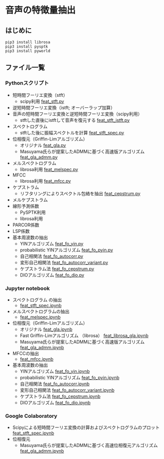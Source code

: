 # 音声の特徴量抽出

## はじめに
```
pip3 install librosa
pip3 install pysptk
pip3 install pyworld
```

## ファイル一覧
### Pythonスクリプト
- 短時間フーリエ変換（stft）
  - scipy利用 [feat_stft.py](https://github.com/tam17aki/speech_process_exercise/blob/master/SpeechAnalysis/feat_stft.py)
- 逆短時間フーリエ変換（istft; オーバーラップ加算）
- 音声の短時間フーリエ変換と逆短時間フーリエ変換（scipy利用）
  - stftした直後にistftして音声を復元する [feat_stft_istft.py](https://github.com/tam17aki/speech_process_exercise/blob/master/SpeechAnalysis/feat_stft_istft.py)
- スペクトログラム
  - stftした後に振幅スペクトルを計算 [feat_stft_spec.py](https://github.com/tam17aki/speech_process_exercise/blob/master/SpeechAnalysis/feat_stft_spec.py)
- 位相復元（Griffin-Limアルゴリズム）
  - オリジナル [feat_gla.py](https://github.com/tam17aki/speech_process_exercise/blob/master/SpeechAnalysis/feat_gla.py)
  - Masuyama氏らが提案したADMMに基づく高速版アルゴリズム [feat_gla_admm.py](https://github.com/tam17aki/speech_process_exercise/blob/master/SpeechAnalysis/feat_gla_admm.py)
- メルスペクトログラム
  - librosa利用 [feat_melspec.py](https://github.com/tam17aki/speech_process_exercise/blob/master/SpeechAnalysis/feat_melspec.py)
- MFCC
  - librosa利用 [feat_mfcc.py](https://github.com/tam17aki/speech_process_exercise/blob/master/SpeechAnalysis/feat_mfcc.py)
- ケプストラム
  - リフタリングによりスペクトル包絡を抽出 [feat_cepstrum.py](https://github.com/tam17aki/speech_process_exercise/blob/master/SpeechAnalysis/feat_cepstrum.py)
- メルケプストラム
- 線形予測係数
  - PySPTK利用
  - librosa利用
- PARCOR係数
- LSP係数
- 基本周波数の抽出
  - YINアルゴリズム [feat_fo_yin.py](https://github.com/tam17aki/speech_process_exercise/blob/master/SpeechAnalysis/feat_fo_yin.py)
  - probabilistic YINアルゴリズム [feat_fo_pyin.py](https://github.com/tam17aki/speech_process_exercise/blob/master/SpeechAnalysis/feat_fo_pyin.py)
  - 自己相関法 [feat_fo_autocorr.py](https://github.com/tam17aki/speech_process_exercise/blob/master/SpeechAnalysis/feat_fo_autocorr.py)
  - 変形自己相関法 [feat_fo_autocorr_variant.py](https://github.com/tam17aki/speech_process_exercise/blob/master/SpeechAnalysis/feat_fo_autocorr_variant.py)
  - ケプストラム法 [feat_fo_cepstrum.py](https://github.com/tam17aki/speech_process_exercise/blob/master/SpeechAnalysis/feat_fo_cepstrum.py)
  - DIOアルゴリズム [feat_fo_dio.py](https://github.com/tam17aki/speech_process_exercise/blob/master/SpeechAnalysis/feat_fo_dio.py)
### Jupyter notebook
- スペクトログラム の抽出
  - [feat_stft_spec.ipynb](https://nbviewer.org/github/tam17aki/speech_process_exercise/blob/master/SpeechAnalysis/feat_stft_spec.ipynb)
- メルスペクトログラムの抽出
  - [feat_melspec.ipynb](https://nbviewer.org/github/tam17aki/speech_process_exercise/blob/master/SpeechAnalysis/feat_melspec.ipynb)
- 位相復元（Griffin-Limアルゴリズム）
  - オリジナル [feat_gla.ipynb](https://nbviewer.org/github/tam17aki/speech_process_exercise/blob/master/SpeechAnalysis/feat_gla.ipynb)
  - Fast Griffin-Limアルゴリズム （librosa） [feat_librosa_gla.ipynb](https://nbviewer.org/github/tam17aki/speech_process_exercise/blob/master/SpeechAnalysis/feat_librosa_gla.ipynb)
  - Masuyama氏らが提案したADMMに基づく高速版アルゴリズム [feat_gla_admm.ipynb](https://nbviewer.org/github/tam17aki/speech_process_exercise/blob/master/SpeechAnalysis/feat_gla_admm.ipynb)
- MFCCの抽出
  - [feat_mfcc.ipynb](https://nbviewer.org/github/tam17aki/speech_process_exercise/blob/master/SpeechAnalysis/feat_mfcc.ipynb)
- 基本周波数の抽出
  - YINアルゴリズム [feat_fo_yin.ipynb](https://nbviewer.org/github/tam17aki/speech_process_exercise/blob/master/SpeechAnalysis/feat_fo_yin.ipynb)
  - probabilistic YINアルゴリズム [feat_fo_pyin.ipynb](https://nbviewer.org/github/tam17aki/speech_process_exercise/blob/master/SpeechAnalysis/feat_fo_pyin.ipynb)
  - 自己相関法 [feat_fo_autocorr.ipynb](https://nbviewer.org/github/tam17aki/speech_process_exercise/blob/master/SpeechAnalysis/feat_fo_autocorr.ipynb)
  - 変形自己相関法 [feat_fo_autocorr_variant.ipynb](https://nbviewer.org/github/tam17aki/speech_process_exercise/blob/master/SpeechAnalysis/feat_fo_autocorr_variant.ipynb)
  - ケプストラム法 [feat_fo_cepstrum.ipynb](https://nbviewer.org/github/tam17aki/speech_process_exercise/blob/master/SpeechAnalysis/feat_fo_cepstrum.ipynb)
  - DIOアルゴリズム [feat_fo_dio.ipynb](https://nbviewer.org/github/tam17aki/speech_process_exercise/blob/master/SpeechAnalysis/feat_fo_dio.ipynb)

### Google Colaboratory
- Scipyによる短時間フーリエ変換の計算およびスペクトログラムのプロット [feat_stft_spec.ipynb](https://colab.research.google.com/drive/1I6SrsgqwLfZItSAapMWzb-90lNLJWBZS?usp=sharing)
- 位相復元
  - Masuyama氏らが提案したADMMに基づく高速位相復元アルゴリズム [feat_gla_admm.ipynb](https://colab.research.google.com/drive/1zUkhSgUgxmxBzjJZBwnRcz9yXvxxNDZT?usp=sharing)

